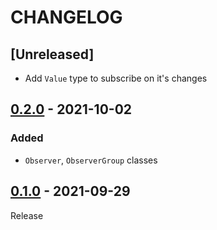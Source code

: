 # CHANGELOG
## [Unreleased]
- Add `Value` type to subscribe on it's changes

## [0.2.0](../../compare/0.1.0...0.2.0) - 2021-10-02
### Added
- `Observer`, `ObserverGroup` classes

## [0.1.0](../../tree/0.1.0) - 2021-09-29
Release
